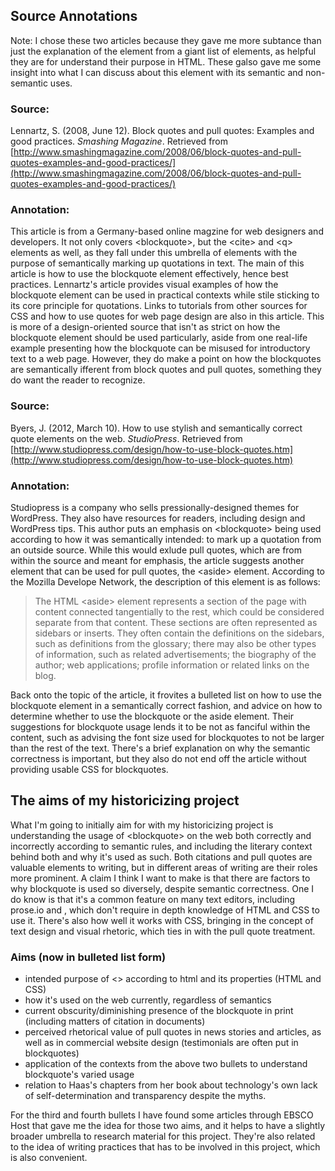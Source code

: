 ## Source Annotations
Note: I chose these two articles because they gave me more subtance than just the explanation of the element from a giant list of elements, as helpful they are for understand their purpose in HTML. These galso gave me some insight into what I can discuss about this element with its semantic and non-semantic uses.
### Source: 
Lennartz, S. (2008, June 12). Block quotes and pull quotes: Examples and good practices. _Smashing Magazine_. Retrieved from [http://www.smashingmagazine.com/2008/06/block-quotes-and-pull-quotes-examples-and-good-practices/](http://www.smashingmagazine.com/2008/06/block-quotes-and-pull-quotes-examples-and-good-practices/)
### Annotation:
This article is from a Germany-based online magzine for web designers and developers. It not only covers &lt;blockquote&gt;, but the &lt;cite&gt; and &lt;q&gt; elements as well, as they fall under this umbrella of elements with the purpose of semantically marking up quotations in text. The main of this article is how to use the blockquote element effectively, hence best practices. Lennartz's article provides visual examples of how the blockquote element can be used in practical contexts while stile sticking to its core principle for quotations. Links to tutorials from other sources for CSS and how to use quotes for web page design are also in this article. This is more of a design-oriented source that isn't as strict on how the blockquote element should be used particularly, aside from one real-life example presenting how the blockquote can be misused for introductory text to a web page. However, they do make a point on how the blockquotes are semantically ifferent from block quotes and pull quotes, something they do want the reader to recognize.

### Source:
Byers, J. (2012, March 10). How to use stylish and semantically correct quote elements on the web. _StudioPress_. Retrieved from [http://www.studiopress.com/design/how-to-use-block-quotes.htm](http://www.studiopress.com/design/how-to-use-block-quotes.htm)
### Annotation:
Studiopress is a company who sells pressionally-designed themes for WordPress. They also have resources for readers, including design and WordPress tips. This author puts an emphasis on &lt;blockquote&gt; being used according to how it was semantically intended: to mark up a quotation from an outside source. While this would exlude pull quotes, which are from within the source and meant for emphasis, the article suggests another element that can be used for pull quotes, the &lt;aside&gt; element. According to the Mozilla Develope Network, the description of this element is as follows:

> The HTML &lt;aside&gt; element represents a section of the page with content connected tangentially to the rest, which could be considered separate from that content. These sections are often represented as sidebars or inserts. They often contain the definitions on the sidebars, such as definitions from the glossary; there may also be other types of information, such as related advertisements; the biography of the author; web applications; profile information or related links on the blog.

Back onto the topic of the article, it frovites a bulleted list on how to use the blockquote element in a semantically correct fashion, and advice on how to determine whether to use the blockquote or the aside element. Their suggestions for blockquote usage lends it to be not as fanciful within the content, such as advising the font size used for blockquotes to not be larger than the rest of the text. There's a brief explanation on why the semantic correctness is important, but they also do not end off the article without providing usable CSS for blockquotes.

## The aims of my historicizing project
What I'm going to initially aim for with my historicizing project is understanding the usage of &lt;blockquote&gt; on the web both correctly and incorrectly according to semantic rules, and including the literary context behind both and why it's used as such. Both citations and pull quotes are valuable elements to writing, but in different areas of writing are their roles more prominent. A claim I think I want to make is that there are factors to why blockquote is used so diversely, despite semantic correctness. One I do know is that it's a common feature on many text editors, including prose.io and , which don't require in depth knowledge of HTML and CSS to use it. There's also how well it works with CSS, bringing in the concept of text design and visual rhetoric, which ties in with the pull quote treatment.

### Aims (now in bulleted list form)
- intended purpose of &lt;&gt; according to html and its properties (HTML and CSS)
- how it's used on the web currently, regardless of semantics
- current obscurity/diminishing presence of the blockquote in print (including matters of citation in documents)
- perceived rhetorical value of pull quotes in news stories and articles, as well as in commercial website design (testimonials are often put in blockquotes)
- application of the contexts from the above two bullets to understand blockquote's varied usage
- relation to Haas's chapters from her book about technology's own lack of self-determination and transparency despite the myths.

For the third and fourth bullets I have found some articles through EBSCO Host that gave me the idea for those two aims, and it helps to have a slightly broader umbrella to research material for this project. They're also related to the idea of writing practices that has to be involved in this project, which is also convenient. 